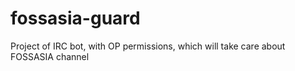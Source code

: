 fossasia-guard
==============
Project of IRC bot, with OP permissions, which will take care about FOSSASIA channel
